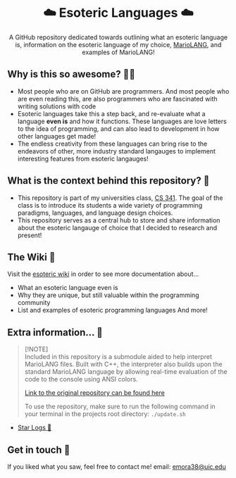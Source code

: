 [//]: # "header"
<h1 align="center">☁️ Esoteric Languages ☁️</h1>


[//]: # "catch"
<p align="center">
   A GitHub repository dedicated towards outlining what an esoteric language is, information on the esoteric language of my choice, <a href="https://esolangs.org/wiki/MarioLANG">MarioLANG</a>, and examples of MarioLANG!
</p>

## Why is this so awesome? 🤔💭
* Most people who are on GitHub are programmers. And most people who are even reading this, are also programmers who are fascinated with writing solutions with code
* Esoteric languages take this a step back, and re-evaluate what a language **even is** and how it functions. These languages are love letters to the idea of programming, and can also lead to development in how other languages get made!
* The endless creativity from these languages can bring rise to the endeavors of other, more industry standard langauges to implement interesting features from esoteric langauges!

## What is the context behind this repository? 🧐
* This repository is part of my universities class, [CS 341](https://catalog.uic.edu/search/?P=CS%20341). The goal of the class is to introduce its students a wide variety of programming paradigms, languages, and language design choices.
* This repository serves as a central hub to store and share information about the esoteric langauge of choice that I decided to research and present!

## The Wiki 📕
Visit the [esoteric wiki](https://esolangs.org/wiki/Main_Page) in order to see more documentation about...
* What an esoteric language even is
* Why they are unique, but still valuable within the programming community
* List and examples of esoteric programming languages
And more!

## Extra information... 👀
> [!NOTE]\
> Included in this repository is a submodule aided to help interpret MarioLANG files. Built with C++, the interpreter also builds upon the standard
> MarioLANG language by allowing real-time evaluation of the code to the console using ANSI colors.
>
> [Link to the original repository can be found here](https://github.com/tomsmeding/MarioLANG)
>
> To use the repository, make sure to run the following command in your terminal in the projects root directory:
`./update.sh`

* [Star Logs 🚀](https://github.com/emoral435/Esoteric-Languages)

## Get in touch 💬
If you liked what you saw, feel free to contact me! email: emora38@uic.edu





